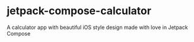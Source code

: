 # jetpack-compose-calculator
A calculator app with beautiful iOS style design made with love in Jetpack Compose
